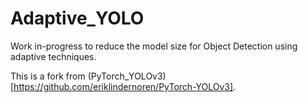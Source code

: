 # Adaptive_YOLO
Work in-progress to reduce the model size for Object Detection using adaptive techniques.

This is a fork from (PyTorch_YOLOv3)[https://github.com/eriklindernoren/PyTorch-YOLOv3].
